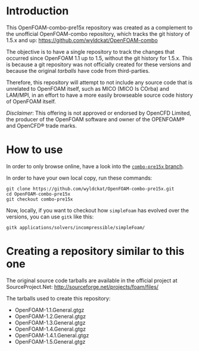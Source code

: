 Introduction
============

This OpenFOAM-combo-pre15x repository was created as a complement to the unofficial OpenFOAM-combo repository, which tracks the git history of 1.5.x and up: https://github.com/wyldckat/OpenFOAM-combo

The objective is to have a single repository to track the changes that occurred since OpenFOAM 1.1 up to 1.5, without the git history for 1.5.x. This is because a git repository was not officially created for these versions and because the original _tarballs_ have code from third-parties.

Therefore, this repository will attempt to not include any source code that is unrelated to OpenFOAM itself, such as MICO (MICO Is COrba) and LAM/MPI, in an effort to have a more easily browseable source code history of OpenFOAM itself.

*Disclaimer*: This offering is not approved or endorsed by OpenCFD Limited, the producer of the OpenFOAM software and owner of the OPENFOAM®  and OpenCFD® trade marks.


How to use
==========

In order to only browse online, have a look into the [`combo-pre15x` branch](https://github.com/wyldckat/OpenFOAM-combo-pre15x/tree/combo-pre15x).

In order to have your own local copy, run these commands:
```
git clone https://github.com/wyldckat/OpenFOAM-combo-pre15x.git
cd OpenFOAM-combo-pre15x
git checkout combo-pre15x
```

Now, locally, if you want to checkout how `simpleFoam` has evolved over the versions, you can use `gitk` like this:
```
gitk applications/solvers/incompressible/simpleFoam/
```


Creating a repository similar to this one
=========================================

The original source code tarballs are available in the official project at SourceProject.Net: http://sourceforge.net/projects/foam/files/

The tarballs used to create this repository:
 * OpenFOAM-1.1.General.gtgz
 * OpenFOAM-1.2.General.gtgz
 * OpenFOAM-1.3.General.gtgz
 * OpenFOAM-1.4.General.gtgz
 * OpenFOAM-1.4.1.General.gtgz
 * OpenFOAM-1.5.General.gtgz

